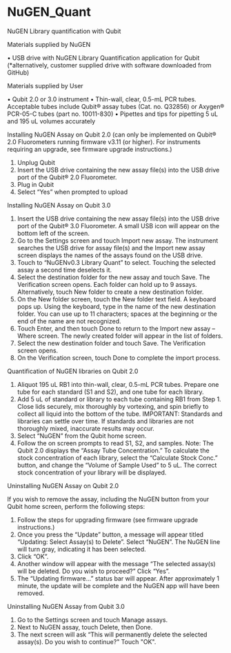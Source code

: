# NuGEN_Quant
NuGEN Library quantification with Qubit


Materials supplied by NuGEN

•	USB drive with NuGEN Library Quantification application for Qubit (*alternatively, customer supplied drive with software downloaded from GitHub)


Materials supplied by User

•	Qubit 2.0 or 3.0 instrument
•	Thin-wall, clear, 0.5-mL PCR tubes. Acceptable tubes include Qubit® assay tubes (Cat. no. Q32856) or Axygen® PCR-05-C tubes (part no.   10011-830)
•	Pipettes and tips for pipetting 5 uL and 195 uL volumes accurately


Installing NuGEN Assay on Qubit 2.0
(can only be implemented on Qubit® 2.0 Fluorometers running firmware v3.11 (or higher). For instruments requiring an upgrade, see firmware upgrade instructions.)

1.	Unplug Qubit
2.	Insert the USB drive containing the new assay file(s) into the USB drive port of the Qubit® 2.0 Fluorometer.
3.	Plug in Qubit
4.	Select “Yes” when prompted to upload


Installing NuGEN Assay on Qubit 3.0

1. Insert the USB drive containing the new assay file(s) into the USB drive port of the Qubit® 3.0 Fluorometer. A small USB icon will    appear on the bottom left of the screen.
2. Go to the Settings screen and touch Import new assay. The instrument searches the USB drive for assay file(s) and the Import new      assay screen displays the names of the assays found on the USB drive.
3. Touch to “NuGENv0.3 Library Quant” to select. Touching the selected assay a second time deselects it.
4. Select the destination folder for the new assay and touch Save. The Verification screen opens. Each folder can hold up to 9 assays.
Alternatively, touch New folder to create a new destination folder.
5. On the New folder screen, touch the New folder text field. A keyboard pops up. Using the keyboard, type in the name of the new destination folder. You can use up to 11 characters; spaces at the beginning or the end of the name are not recognized.
6. Touch Enter, and then touch Done to return to the Import new assay – Where screen. The newly created folder will appear in the list of folders.
7. Select the new destination folder and touch Save. The Verification screen opens.
8.	On the Verification screen, touch Done to complete the import process.


Quantification of NuGEN libraries on Qubit 2.0 

1.	Aliquot 195 uL RB1 into thin-wall, clear, 0.5-mL PCR tubes. Prepare one tube for each standard (S1 and S2), and one tube for each library.
2.	Add 5 uL of standard or library to each tube containing RB1 from Step 1. Close lids securely, mix thoroughly by vortexing, and spin briefly to collect all liquid into the bottom of the tube.
IMPORTANT:  Standards and libraries can settle over time. If standards and libraries are not thoroughly mixed, inaccurate results may occur.
3.	Select “NuGEN” from the Qubit home screen.
4.	Follow the on screen prompts to read S1, S2, and samples.
Note: The Qubit 2.0 displays the “Assay Tube Concentration.” To calculate the stock concentration of each library, select the “Calculate Stock Conc.” button, and change the “Volume of Sample Used” to 5 uL. The correct stock concentration of your library will be displayed.


Uninstalling NuGEN Assay on Qubit 2.0

If you wish to remove the assay, including the NuGEN button from your Qubit home screen, perform the following steps:
1.	Follow the steps for upgrading firmware (see firmware upgrade instructions.)
2.	Once you press the “Update” button, a message will appear titled “Updating: Select Assay(s) to Delete”. Select “NuGEN”. The NuGEN line will turn gray, indicating it has been selected.
3.	Click “OK”. 
4.	Another window will appear with the message “The selected assay(s) will be deleted. Do you wish to proceed?”  Click “Yes”. 
5.	The “Updating firmware…” status bar will appear. After approximately 1 minute, the update will be complete and the NuGEN app will have been removed.

Uninstalling NuGEN Assay from Qubit 3.0
1.	Go to the Settings screen and touch Manage assays.
2.	Next to NuGEN assay, touch Delete, then Done.
3.	The next screen will ask “This will permanently delete the selected assay(s). Do you wish to continue?" Touch "OK".



